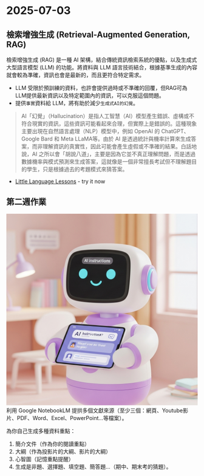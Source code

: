 # 2025-07-03
## 檢索增強生成 (Retrieval-Augmented Generation, RAG)
檢索增強生成 (RAG) 是一種 AI 架構，結合傳統資訊檢索系統的優點，以及生成式大型語言模型 (LLM) 的功能。將資料與 LLM 語言技術結合，根據基準生成的內容就會較為準確，資訊也會是最新的，而且更符合特定需求。
* LLM 受限於預訓練的資料，也許會提供過時或不準確的回覆，但RAG可為LLM提供最新資訊以及特定範圍內的資訊，可以克服這個問題。
* 提供`事實`資料給 LLM，將有助於減少`生成式AI的幻覺`。
> AI「幻覺」（Hallucination）是指人工智慧（AI）模型產生錯誤、虛構或不符合現實的資訊，這些資訊可能看起來合理，但實際上是錯誤的。這種現象主要出現在自然語言處理（NLP）模型中，例如 OpenAI 的 ChatGPT、Google Bard 和 Meta LLaMA等。由於 AI 是透過統計與機率計算來生成答案，而非理解資訊的真實性，因此可能會產生虛假或不準確的結果。白話地說，AI 之所以會「胡說八道」，主要是因為它並不真正理解問題，而是透過數據機率與模式預測來生成答案，這就像是一個非常擅長考試但不理解題目的學生，只是根據過去的考題模式來猜答案。

- [Little Language Lessons](https://labs.google/lll/en) - try it now

## 第二週作業
![image](/images/LearningAssistant.png)
利用 Google NotebookLM 提拱多個文獻來源（至少三個：網頁、Youtube影片、PDF、Word、Excel、PowerPoint...等檔案）。

為你自己生成多種資料重點：
 1. 簡介文件（作為你的閱讀重點）
 1. 大綱（作為投影片的大綱、影片的大綱）
 1. 心智圖（記憶重點提醒）
 1. 生成是非題、選擇題、填空題、簡答題...（期中、期末考的猜題）。